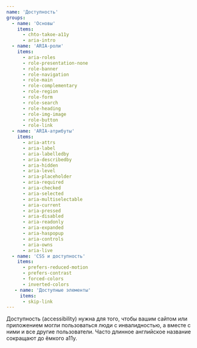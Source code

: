```yaml
---
name: 'Доступность'
groups:
  - name: 'Основы'
    items:
      - chto-takoe-a11y
      - aria-intro
  - name: 'ARIA-роли'
    items:
      - aria-roles
      - role-presentation-none
      - role-banner
      - role-navigation
      - role-main
      - role-complementary
      - role-region
      - role-form
      - role-search
      - role-heading
      - role-img-image
      - role-button
      - role-link
  - name: 'ARIA-атрибуты'
    items:
      - aria-attrs
      - aria-label
      - aria-labelledby
      - aria-describedby
      - aria-hidden
      - aria-level
      - aria-placeholder
      - aria-required
      - aria-checked
      - aria-selected
      - aria-multiselectable
      - aria-current
      - aria-pressed
      - aria-disabled
      - aria-readonly
      - aria-expanded
      - aria-haspopup
      - aria-controls
      - aria-owns
      - aria-live
  - name: 'CSS и доступность'
    items:
      - prefers-reduced-motion
      - prefers-contrast
      - forced-colors
      - inverted-colors
   - name: 'Доступные элементы'
     items:
      - skip-link
---
```


Доступность (accessibility) нужна для того, чтобы вашим сайтом или приложением могли пользоваться люди с инвалидностью, а вместе с ними и все другие пользователи. Часто длинное английское название сокращают до ёмкого a11y.
